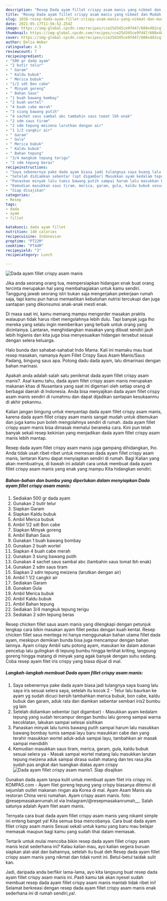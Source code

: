 ```yaml
---
description: "Resep Dada ayam fillet crispy asam manis yang nikmat dan Mudah Dibuat"
title: "Resep Dada ayam fillet crispy asam manis yang nikmat dan Mudah Dibuat"
slug: 1038-resep-dada-ayam-fillet-crispy-asam-manis-yang-nikmat-dan-mudah-dibuat
date: 2021-05-17T11:56:52.254Z
image: https://img-global.cpcdn.com/recipes/cce25d345ce9fd47/680x482cq70/dada-ayam-fillet-crispy-asam-manis-foto-resep-utama.jpg
thumbnail: https://img-global.cpcdn.com/recipes/cce25d345ce9fd47/680x482cq70/dada-ayam-fillet-crispy-asam-manis-foto-resep-utama.jpg
cover: https://img-global.cpcdn.com/recipes/cce25d345ce9fd47/680x482cq70/dada-ayam-fillet-crispy-asam-manis-foto-resep-utama.jpg
author: Delia Weber
ratingvalue: 4.5
reviewcount: 7
recipeingredient:
- "500 gr dada ayam"
- "2 butir telur"
- " Garam"
- " Kaldu bubuk"
- " Merica bubuk"
- "1/2 sdt Bon cabe"
- " Minyak goreng"
- " Bahan Saus"
- "1 buah bawang bombay"
- "2 buah wortel"
- "4 buah cabe merah"
- "3 siung bawang putih"
- "4 sachet saus sambal abc tambahin saus tomat lbh enak"
- "2 sdm saus tiram"
- "2 sdm tepung meizena larutkan dengan air"
- "1 1/2 cangkir air"
- " Garam"
- " Gula"
- " Merica bubuk"
- " Kaldu bubuk"
- " Bahan tepung"
- "3/4 mangkuk tepung terigu"
- "2 sdm tepung beras"
recipeinstructions:
- "Saya sebenernya pake dada ayam biasa jadi tulangnya saya buang lalu saya iris sesuai selera saya, setelah itu kocok 2 Telur lalu baurkan ke ayam yg sudah dicuci bersih tambahkan merica bubuk, bon cabe, kaldu bubuk dan garam, aduk rata dan diamkan sebentar sembari iris2 bumbu yg lain"
- "Setelah didiamkan sebentar (spt digambar) Masukkan ayam kedalam tepung yang sudah tercampur dengan bumbu lalu goreng sampai warna kecoklatan, lakukan sampai selesai sisihkan"
- "Panaskan minyak lalu tumis bawang putih sampai harum lalu masukkan bawang bombay tumis sampai layu baru masukkan cabe dan yang terahir masukkan wortel aduk-aduk sampai layu, tambahkan air masak sampai mendidih"
- "Kemudian masukkan saus tiram, merica, garam, gula, kaldu bubuk sesuai selera ya Masak sampai wortel matang lalu masukkan larutan tepung meizena aduk sampai dirasa sudah matang dan tes rasa jika sudah pas angkat dan tuangkan diatas ayam crispy"
- "Siap disajikan"
categories:
- Resep
tags:
- dada
- ayam
- fillet

katakunci: dada ayam fillet 
nutrition: 140 calories
recipecuisine: Indonesian
preptime: "PT22M"
cooktime: "PT44M"
recipeyield: "3"
recipecategory: Lunch

---
```



![Dada ayam fillet crispy asam manis](https://img-global.cpcdn.com/recipes/cce25d345ce9fd47/680x482cq70/dada-ayam-fillet-crispy-asam-manis-foto-resep-utama.jpg)

Jika anda seorang orang tua, mempersiapkan hidangan enak buat orang tercinta merupakan hal yang membahagiakan untuk kamu sendiri. Tanggung jawab seorang istri bukan saja mengerjakan pekerjaan rumah saja, tapi kamu pun harus memastikan kebutuhan nutrisi tercukupi dan juga santapan yang dikonsumsi anak-anak mesti enak.

Di masa  saat ini, kamu memang mampu mengorder masakan praktis walaupun tidak harus ribet mengolahnya lebih dulu. Tapi banyak juga lho mereka yang selalu ingin memberikan yang terbaik untuk orang yang dicintainya. Lantaran, menghidangkan masakan yang dibuat sendiri jauh lebih higienis dan kita juga bisa menyesuaikan hidangan tersebut sesuai dengan selera keluarga. 

Halo bunda dan sahabat-sahabat Indo Mama. Kali ini mamaku mau buat resep masakan, namanya Ayam Fillet Crispy Saus Asam Manis/Saus Padang, bingung saus apa. Potong dadu dada ayam, lalu dimarinasi dengan bahan marinasi.

Apakah anda adalah salah satu penikmat dada ayam fillet crispy asam manis?. Asal kamu tahu, dada ayam fillet crispy asam manis merupakan makanan khas di Nusantara yang saat ini digemari oleh setiap orang di berbagai daerah di Indonesia. Anda bisa menyajikan dada ayam fillet crispy asam manis sendiri di rumahmu dan dapat dijadikan santapan kesukaanmu di akhir pekanmu.

Kalian jangan bingung untuk menyantap dada ayam fillet crispy asam manis, karena dada ayam fillet crispy asam manis sangat mudah untuk ditemukan dan juga kamu pun boleh mengolahnya sendiri di rumah. dada ayam fillet crispy asam manis bisa dimasak memalui beraneka cara. Kini pun telah banyak sekali resep kekinian yang menjadikan dada ayam fillet crispy asam manis lebih mantap.

Resep dada ayam fillet crispy asam manis juga gampang dihidangkan, lho. Anda tidak usah ribet-ribet untuk memesan dada ayam fillet crispy asam manis, lantaran Kamu dapat menyiapkan sendiri di rumah. Bagi Kalian yang akan membuatnya, di bawah ini adalah cara untuk membuat dada ayam fillet crispy asam manis yang enak yang mampu Kita hidangkan sendiri.

<!--inarticleads1-->

##### Bahan-bahan dan bumbu yang diperlukan dalam menyiapkan Dada ayam fillet crispy asam manis:

1. Sediakan 500 gr dada ayam
1. Gunakan 2 butir telur
1. Siapkan  Garam
1. Siapkan  Kaldu bubuk
1. Ambil  Merica bubuk
1. Ambil 1/2 sdt Bon cabe
1. Siapkan  Minyak goreng
1. Ambil  Bahan Saus
1. Gunakan 1 buah bawang bombay
1. Gunakan 2 buah wortel
1. Siapkan 4 buah cabe merah
1. Gunakan 3 siung bawang putih
1. Gunakan 4 sachet saus sambal abc (tambahin saus tomat lbh enak)
1. Gunakan 2 sdm saus tiram
1. Siapkan 2 sdm tepung meizena (larutkan dengan air)
1. Ambil 1 1/2 cangkir air
1. Sediakan  Garam
1. Gunakan  Gula
1. Ambil  Merica bubuk
1. Ambil  Kaldu bubuk
1. Ambil  Bahan tepung
1. Sediakan 3/4 mangkuk tepung terigu
1. Sediakan 2 sdm tepung beras


Resep chicken fillet saus asam manis yang dilengkapi dengan petunjuk lengkap cara bikin masakan ayam fillet pedas dengan kuah kental. Resep chicken fillet saus mentega ini hanya menggunakan bahan utama fillet dada ayam, meskipun demikian bunda bisa juga mencampur dengan bahan lainnya. Ayam crispy Ambil satu potong ayam, masukan ke dalam adonan pencelup lalu gulingkan di tepung bumbu hingga terlihat kriting, langsung goreng hingga matang di minyak yang agak banyak dengan suhu sedang. Coba resep ayam filet iris crispy yang biasa dijual di mal. 

<!--inarticleads2-->

##### Langkah-langkah membuat Dada ayam fillet crispy asam manis:

1. Saya sebenernya pake dada ayam biasa jadi tulangnya saya buang lalu saya iris sesuai selera saya, setelah itu kocok 2 - Telur lalu baurkan ke ayam yg sudah dicuci bersih tambahkan merica bubuk, bon cabe, kaldu bubuk dan garam, aduk rata dan diamkan sebentar sembari iris2 bumbu yg lain
1. Setelah didiamkan sebentar (spt digambar) - Masukkan ayam kedalam tepung yang sudah tercampur dengan bumbu lalu goreng sampai warna kecoklatan, lakukan sampai selesai sisihkan
1. Panaskan minyak lalu tumis bawang putih sampai harum lalu masukkan bawang bombay tumis sampai layu baru masukkan cabe dan yang terahir masukkan wortel aduk-aduk sampai layu, tambahkan air masak sampai mendidih
1. Kemudian masukkan saus tiram, merica, garam, gula, kaldu bubuk sesuai selera ya - Masak sampai wortel matang lalu masukkan larutan tepung meizena aduk sampai dirasa sudah matang dan tes rasa jika sudah pas angkat dan tuangkan diatas ayam crispy
<img src="//assets-global.cpcdn.com/assets/icons/button_play-2c75c40dde080a61004c1f40b05d8f140eaff45d7e9e6481dc71c63d2e7c4909.png" alt="Dada ayam fillet crispy asam manis">1. Siap disajikan


Gunakan dada ayam tanpa kulit untuk membuat ayam filet iris crispy ini. KOMPAS.com - Ayam filet goreng tepung yang crispy biasanya ditemui di sejumlah outlet makanan ringan ala Korea di mal. Ayam Asam Manis ala restoran China versi rumahan. Ayam crispy asam manis. foto: @resepmasakanrumah.id via Instagram/@resepmasakanrumah__. Salah satunya adalah Ayam filet asam manis. 

Ternyata cara buat dada ayam fillet crispy asam manis yang nikamt simple ini enteng banget ya! Kita semua bisa mencobanya. Cara buat dada ayam fillet crispy asam manis Sesuai sekali untuk kamu yang baru mau belajar memasak maupun bagi kamu yang sudah lihai dalam memasak.

Tertarik untuk mulai mencoba bikin resep dada ayam fillet crispy asam manis lezat sederhana ini? Kalau kalian mau, ayo kalian segera buruan siapkan alat-alat dan bahannya, setelah itu buat deh Resep dada ayam fillet crispy asam manis yang nikmat dan tidak rumit ini. Betul-betul taidak sulit kan. 

Jadi, daripada anda berfikir lama-lama, ayo kita langsung buat resep dada ayam fillet crispy asam manis ini. Pasti kamu tak akan nyesel sudah membuat resep dada ayam fillet crispy asam manis mantab tidak ribet ini! Selamat berkreasi dengan resep dada ayam fillet crispy asam manis enak sederhana ini di rumah sendiri,ya!.

